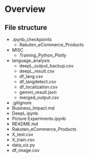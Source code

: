 # Overview

## File structure

- .ipynb_checkpoints
  - Rakuten_eCommerce_Products
- MISC
  - Training_Python_Plotly
- language_analysis
  - deepL_output_backup.csv
  - deepL_result.csv
  - df_lang.csv
  - df_langdetect.csv
  - df_localization.csv
  - gemini_result.json
  - merged_output.csv
- .gitignore
- Business_Impact.md
- DeepL.ipynb
- Picture Experiments.ipynb
- README.md
- Rakuten_eCommerce_Products
- X_test.csv
- X_train.csv
- data_viz.py
- df_image.csv
